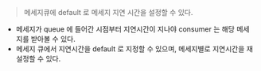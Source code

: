> 메세지큐에 default 로 메세지 지연 시간을 설정할 수 있다.

- 메세지가 queue 에 들어간 시점부터 지연시간이 지나야 consumer 는 해당 메세지를 받아볼 수 있다.
- 메세지 큐에서 지연시간을 default 로 지정할 수 있으며, 메세지별로 지연시간을 재설정할 수 있다.